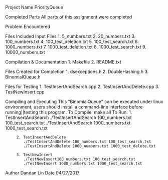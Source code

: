 Project Name
   PriorityQueue

Completed Parts
   All parts of this assignment were completed

Problem Encountered


Files Included
   Input Files
      1.	5_numbers.txt
      2.	20_numbers.txt
      3.	100_numbers.txt
      4.	100_test_deletion.txt
      5.	100_test_search.txt
      6.	1000_numbers.txt
      7.	1000_test_deletion.txt
      8.	1000_test_search.txt
      9.	10000_numbers.txt

   Compilation & Documentation
      1. Makefile
      2. README.txt

   Files Created for Completion
      1. dsexceptions.h
      2. DoubleHashing.h
      3. BinomialQueue.h

   Files for Testing
      1. TestInsertAndSearch.cpp
      2. TestInsertAndDelete.cpp
      3. TestNewInsert.cpp


Compiling and Executing
   This "BinomialQueue" can be executed under linux environment, users should install a command-line interface before running||testing this program.
      To Compile:
         make all
      To Run:
         1. TestInsertAndSearch
            ./TestInsertAndSearch 100_numbers.txt 100_test_search.txt
            ./TestInsertAndSearch 1000_numbers.txt 1000_test_search.txt

         2. TestInsertAndDelete
            ./TestInsertAndDelete 100_numbers.txt 100_test_search.txt
            ./TestInsertAndDelete 1000_numbers.txt 1000_test_delete.txt

         3. TestNewInsert
            ./TestNewInsert100_numbers.txt 100_test_search.txt
            ./TestNewInsert 1000_numbers.txt 1000_test_search.txt

Author
      Dandan Lin
Date
      04/27/2017
